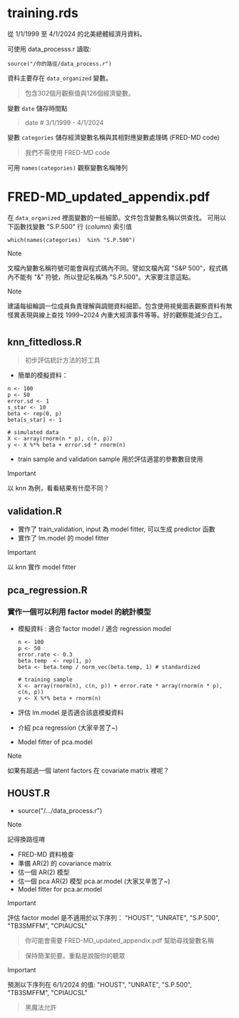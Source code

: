 # training.rds
從 1/1/1999 至 4/1/2024 的北美總體經濟月資料。

可使用 data_processs.r 讀取:
```
source("/你的路徑/data_process.r")
```
資料主要存在 `data_organized` 變數。
> 包含302個月觀察值與126個經濟變數。

變數 `date` 儲存時間點
> date # 3/1/1999 - 4/1/2024

變數 `categories` 儲存經濟變數名稱與其相對應變數處理碼 (FRED-MD code)
> 我們不需使用 FRED-MD code

可用 `names(categories)` 觀察變數名稱陣列

# FRED-MD_updated_appendix.pdf

在 `data_organized` 裡面變數的一些細節。文件包含變數名稱以供查找。
可用以下函數找變數 "S.P.500" 行 (column) 索引值
```
which(names(categories)  %in% "S.P.500")
```
> [!NOTE]
> 文檔內變數名稱符號可能會與程式碼內不同。譬如文檔內寫 "S&P 500"，程式碼內不能有 "&" 符號，所以登記名稱為 "S.P.500"。大家要注意這點。


> [!NOTE]
> 建議每組輪調一位成員負責理解與調閱資料細節。包含使用視覺圖表觀察資料有無怪異表現與線上查找 1999~2024 內重大經濟事件等等。好的觀察能減少白工。

 
#

## knn_fittedloss.R

> 初步評估統計方法的好工具

 - 簡單的模擬資料：
```
n <- 100
p <- 50
error.sd <- 1
s_star <- 10
beta <- rep(0, p)
beta[s_star] <- 1

# simulated data
X <- array(rnorm(n * p), c(n, p))
y <- X %*% beta + error.sd * rnorm(n)
```
- train sample and validation sample 用於評估適當的參數數目使用
> [!IMPORTANT]
>  以 knn 為例，看看結果有什麼不同？


## validation.R
-  實作了 train_validation, input 為 model fitter, 可以生成 predictor 函數
-  實作了 lm.model 的 model fitter
> [!IMPORTANT]
>  以 knn 實作 model fitter

## pca_regression.R
### 實作一個可以利用 factor model 的統計模型
- 模擬資料 : 適合 factor model / 適合 regression model
  
  ```
  n <- 100  
  p <- 50
  error.rate <- 0.3
  beta.temp  <- rep(1, p)
  beta <- beta.temp / norm_vec(beta.temp, 1) # standardized

  # training sample
  X <- array(rnorm(n), c(n, p)) + error.rate * array(rnorm(n * p), c(n, p))
  y <- X %*% beta + rnorm(n)
  ```
  
- 評估 lm.model 是否適合該底模擬資料
- 介紹 pca regression (大家辛苦了~)
- Model fitter of pca.model
> [!NOTE]
> 如果有超過一個 latent factors 在 covariate matrix 裡呢？

## HOUST.R
- source("/.../data_process.r")
> [!NOTE]
> 記得換路徑唷
- FRED-MD 資料檢查
- 準備 AR(2) 的 covariance matrix
- 估一個 AR(2) 模型
- 估一個 pca AR(2) 模型 pca.ar.model (大家又辛苦了~)
- Model fitter for pca.ar.model 

> [!IMPORTANT]
> 評估 factor model 是不適用於以下序列： "HOUST", "UNRATE", "S.P.500", "TB3SMFFM", "CPIAUCSL"

> 你可能會需要 FRED-MD_updated_appendix.pdf 幫助尋找變數名稱

> 保持簡潔扼要。重點是說服你的聽眾

> [!IMPORTANT]
> 預測以下序列在 6/1/2024 的值: "HOUST", "UNRATE", "S.P.500", "TB3SMFFM", "CPIAUCSL"

> 黑魔法允許
